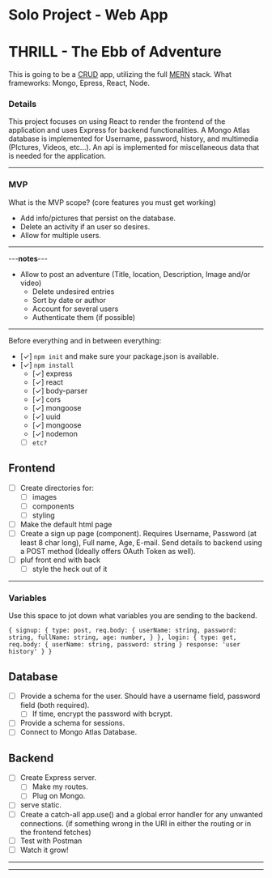# Solo Project - Web App

# THRILL - The Ebb of Adventure

This is going to be a [CRUD](assets/CRUD.png) app, utilizing the full [MERN](assets/MERN.png) stack.
What frameworks: Mongo, Epress, React, Node.

### Details

This project focuses on using React to render the frontend of the application and uses Express for backend functionalities. A Mongo Atlas database is implemented for Username, password, history, and multimedia (PIctures, Videos, etc...). An api is implemented for miscellaneous data that is needed for the application.

----------------------------------------------------------------

### MVP

What is the MVP scope? (core features you must get working)
- Add info/pictures that persist on the database.
- Delete an activity if an user so desires.
- Allow for multiple users.

----------------------------------------------------------------

---**notes**---

- Allow to post an adventure (Title, location, Description, Image and/or video)
  - Delete undesired entries
  - Sort by date or author
  - Account for several users
  - Authenticate them (if possible)

----------------------------------------------------------------

Before everything and in between everything:

- [✓] `npm init` and make sure your package.json is available.
- [✓] `npm install` 
  - [✓] express
  - [✓] react
  - [✓] body-parser
  - [✓] cors
  - [✓] mongoose
  - [✓] uuid
  - [✓] mongoose
  - [✓] nodemon
  - [ ] `etc?`

## Frontend

- [ ] Create directories for:
  - [ ] images
  - [ ] components
  - [ ] styling
- [ ] Make the default html page
- [ ] Create a sign up page (component). Requires Username, Password (at least 8 char long), Full name, Age, E-mail. Send details to backend using a POST method (Ideally offers OAuth Token as well).
- [ ] pluf front end with back
  - [ ] style the heck out of it

----------------------------------------------------------------

### Variables

Use this space to jot down what variables you are sending to the backend.

`{
  signup: {
    type: post,
    req.body: {
      userName: string,
      password: string,
      fullName: string,
      age: number,
    }
  },
  login: {
    type: get,
    req.body: {
      userName: string,
      password: string
    }
    response: 'user history'
  }
}`

## Database

- [ ] Provide a schema for the user. Should have a username field, password field (both required). 
  - [ ] If time, encrypt the password with bcrypt.
- [ ] Provide a schema for sessions.  
- [ ] Connect to Mongo Atlas Database.

## Backend

- [ ] Create Express server. 
  - [ ] Make my routes.
  - [ ] Plug on Mongo.
- [ ] serve static.
- [ ] Create a catch-all app.use() and a global error handler for any unwanted connections. (if something wrong in the URI in either the routing or in the frontend fetches)
- [ ] Test with Postman
- [ ] Watch it grow!

----------------------------------------------------------------
----------------------------------------------------------------
